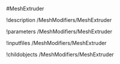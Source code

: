<!-- MOOSE Object Documentation Stub: Remove this when content is added. -->
#MeshExtruder

!description /MeshModifiers/MeshExtruder

!parameters /MeshModifiers/MeshExtruder

!inputfiles /MeshModifiers/MeshExtruder

!childobjects /MeshModifiers/MeshExtruder
